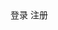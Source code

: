 <!DOCTYPE html>
<html lang="en">
<head>
    <meta charset="UTF-8">
    <title>Title</title>
    <script src="./lib/vue.js"></script>
    <script src="./lib/vue-router-3.0.1.js"></script>
    <style>
        .myactive{
            color: red;
        }
    </style>
</head>
<body>

<div id="app">
<router-link to="/login">登录</router-link>
<router-link to="/zhuce">注册</router-link>
<router-view></router-view>
</div>
<script>
    var login = {
      template:'<h1>登录组件</h1>'
    }
    var zhuce = {
      template:'<h1>注册组件</h1>'
    }
    var router= new VueRouter({
      routes:[
        {path:'/',redirect:'/login'},
        {path:'/login',component:login},
        {path:'/zhuce',component:zhuce}
      ],
      linkActiveClass:'myactive'
    })
    var vm= new Vue({
      el:'#app',
      data:{},
      router:router,
      methods:{}
    })
</script>

</body>
</html>